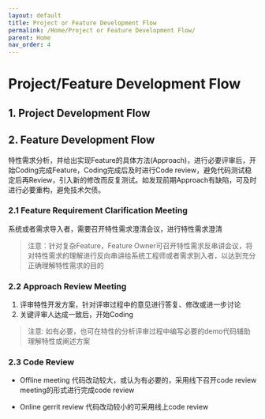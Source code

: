 ```yaml
---
layout: default
title: Project or Feature Development Flow
permalink: /Home/Project or Feature Development Flow/
parent: Home
nav_order: 4
---
```


# Project/Feature Development Flow

## 1. Project Development Flow

## 2. Feature Development Flow

特性需求分析，并给出实现Feature的具体方法(Approach)，进行必要评审后，开始Coding完成Feature，Coding完成后及时进行Code review，避免代码测试稳定后再Review，引入新的修改而反复测试。如发现前期Approach有缺陷，可及时进行必要重构，避免技术欠债。

### 2.1 Feature Requirement Clarification Meeting

系统或者需求导入者，需要召开特性需求澄清会议，进行特性需求澄清

>注意：针对复杂Feature，Feature Owner可召开特性需求反串讲会议，将对特性需求的理解进行反向串讲给系统工程师或者需求到入者，以达到充分正确理解特性需求的目的

### 2.2 Approach Review Meeting

1. 评审特性开发方案，针对评审过程中的意见进行答复、修改或进一步讨论
2. 关键评审人达成一致后，开始Coding

>注意: 如有必要，也可在特性的分析评审过程中编写必要的demo代码辅助理解特性或阐述方案

### 2.3 Code Review

- Offline meeting
代码改动较大，或认为有必要的，采用线下召开code review meeting的形式进行完成code review

- Online gerrit review
代码改动较小的可采用线上code review

